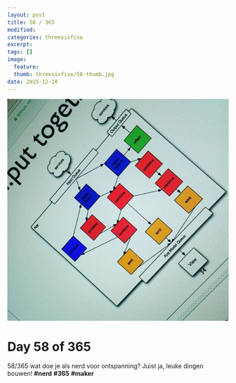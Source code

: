 ```yaml
---
layout: post
title: 58 / 365
modified:
categories: threesixfive
excerpt:
tags: []
image:
  feature: 
  thumb: threesixfive/58-thumb.jpg
date: 2015-12-10
---
```


![58](/images/threesixfive/58.jpg)

# Day 58 of 365

58/365 wat doe je als nerd voor ontspanning? Juist ja, leuke dingen bouwen! **\#nerd** **\#365** **\#maker**
